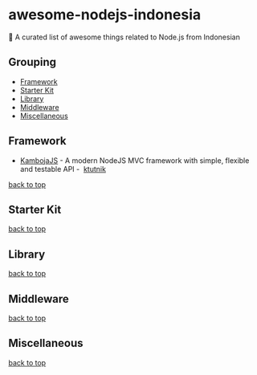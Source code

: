 # awesome-nodejs-indonesia
:star2: A curated list of awesome things related to Node.js from Indonesian


## Grouping
+ [Framework](#framework)
+ [Starter Kit](#starter-kit)
+ [Library](#library)
+ [Middleware](#middleware)
+ [Miscellaneous](#misclelaneous)

## Framework
- [KambojaJS](https://github.com/kambojajs/kamboja) - A modern NodeJS MVC framework with simple, flexible and testable API - 
[ktutnik](https://github.com/ktutnik)


[back to top](#grouping)

## Starter Kit


[back to top](#grouping)

## Library


[back to top](#grouping)

## Middleware


[back to top](#grouping)

## Miscellaneous


[back to top](#grouping)

